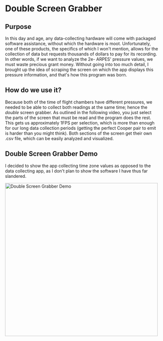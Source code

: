 # Double Screen Grabber

## Purpose
In this day and age, any data-collecting hardware will come with packaged software assistance, without which the hardware is moot. Unfortunately, one of these products, the specifics of which I won't mention, allows for the collection of data but requests thousands of dollars to pay for its recording. In other words, if we want to analyze the 2e- ARPES' pressure values, we must waste precious grant money. Without going into too much detail, I brought up the idea of scraping the screen on which the app displays this pressure information, and that's how this program was born.

## How do we use it?
Because both of the time of flight chambers have different pressures, we needed to be able to collect both readings at the same time; hence the *double* screen grabber. As outlined in the following video, you just select the parts of the screen that must be read and the program does the rest. This gets us approximately 1FPS per selection, which is more than enough for our long data collection periods (getting the perfect Cooper pair to emit is harder than you might think). Both sections of the screen get their own .csv file, which can be easily analyzed and visualized.

## Double Screen Grabber Demo
I decided to show the app collecting time zone values as opposed to the data collecting app, as I don't plan to show the software I have thus far slandered.

<img width="500" alt="Double Screen Grabber Demo" src="https://github.com/chintanvajariya/double_grabber/assets/49341214/016870be-9e63-4371-b729-512a133b3a0f">

